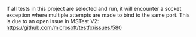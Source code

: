 ﻿If all tests in this project are selected and run, it will encounter a socket exception where multiple attempts are made to bind
to the same port. This is due to an open issue in MSTest V2: https://github.com/microsoft/testfx/issues/580
